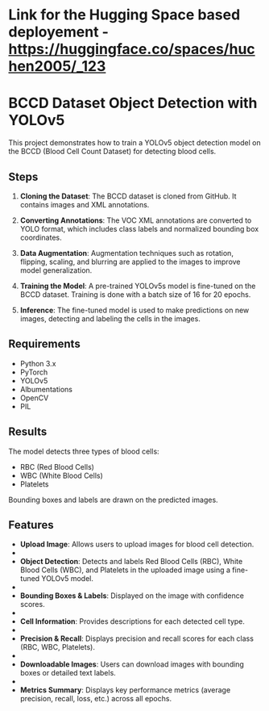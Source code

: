 # Link for the Hugging Space based deployement - https://huggingface.co/spaces/huchen2005/_123

# BCCD Dataset Object Detection with YOLOv5

This project demonstrates how to train a YOLOv5 object detection model on the BCCD (Blood Cell Count Dataset) for detecting blood cells.

## Steps

1. **Cloning the Dataset**: The BCCD dataset is cloned from GitHub. It contains images and XML annotations.

2. **Converting Annotations**: The VOC XML annotations are converted to YOLO format, which includes class labels and normalized bounding box coordinates.

3. **Data Augmentation**: Augmentation techniques such as rotation, flipping, scaling, and blurring are applied to the images to improve model generalization.

4. **Training the Model**: A pre-trained YOLOv5s model is fine-tuned on the BCCD dataset. Training is done with a batch size of 16 for 20 epochs.

5. **Inference**: The fine-tuned model is used to make predictions on new images, detecting and labeling the cells in the images.

## Requirements

- Python 3.x
- PyTorch
- YOLOv5
- Albumentations
- OpenCV
- PIL

## Results

The model detects three types of blood cells:
- RBC (Red Blood Cells)
- WBC (White Blood Cells)
- Platelets

Bounding boxes and labels are drawn on the predicted images.

## Features

- **Upload Image**: Allows users to upload images for blood cell detection.
- 
- **Object Detection**: Detects and labels Red Blood Cells (RBC), White Blood Cells (WBC), and Platelets in the uploaded image using a fine-tuned YOLOv5 model.
- 
- **Bounding Boxes & Labels**: Displayed on the image with confidence scores.
- 
- **Cell Information**: Provides descriptions for each detected cell type.
- 
- **Precision & Recall**: Displays precision and recall scores for each class (RBC, WBC, Platelets).
- 
- **Downloadable Images**: Users can download images with bounding boxes or detailed text labels.
- 
- **Metrics Summary**: Displays key performance metrics (average precision, recall, loss, etc.) across all epochs.
